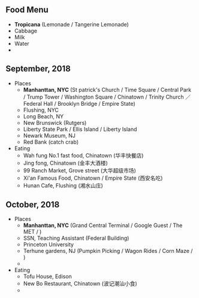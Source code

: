 ## Food Menu
* **Tropicana** (Lemonade / Tangerine Lemonade)
* Cabbage
* Milk
* Water
* 

## September, 2018
* Places
  * **Manhanttan, NYC** (St patrick's Church / Time Square / Central Park / Trump Tower / Washington Square / Chinatown / Trinity Church ／ Federal Hall / Brooklyn Bridge / Empire State)
  * Flushing, NYC
  * Long Beach, NY
  * New Brunswick (Rutgers)
  * Liberty State Park / Ellis Island / Liberty Island
  * Newark Museum, NJ
  * Red Bank (catch crab)
* Eating
  * Wah fung No.1 fast food, Chinatown (华丰快餐店)
  * Jing fong, Chinatown (金丰大酒楼)
  * 99 Ranch Market, Grove street (大华超级市场)
  * Xi'an Famous Food, Chinatown / Empire State (西安名吃)
  * Hunan Cafe, Flushing (湘水山庄)
  
## October, 2018
* Places
  * **Manhanttan, NYC** (Grand Central Terminal / Google Guest / The MET / )
  * SSN, Teaching Assistant (Federal Building)
  * Princeton University
  * Terhune gardens, NJ (Pumpkin Picking / Wagon Rides / Corn Maze / )
  * 
* Eating
  * Tofu House, Edison
  * New Bo Restaurant, Chinatown (波记潮汕小食)
  *
  
  
